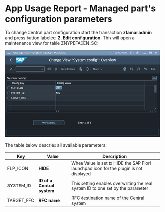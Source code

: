 # App Usage Report - Managed part's configuration parameters

To change Central part configuration start the transaction **zfamanadmin** and press button labeled: **2. Edit configuration**. This will open a maintenance view for table ZNYPEFACEN_SC:

[![](res/zfamanadmin.png)](res/zfamanadmin.png)

The table below descries all available parameters:

| Key                          | Value     | Description                                                                                                                                                                    |
|------------------------------|-----------|------------------------------------------------------------------------------|
| FLP_ICON                     | **HIDE**      | When Value is set to HIDE the SAP Fiori launchpad icon for the plugin is not displayed         |
| SYSTEM_ID                    | **ID of a Central system**      | This setting enables overwriting the real system ID to one set by the parameter         |
| TARGET_RFC                   | **RFC name**      | RFC destination name of the Central system         |